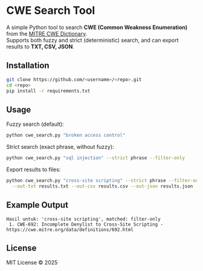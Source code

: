 # CWE Search Tool

A simple Python tool to search **CWE (Common Weakness Enumeration)** from the [MITRE CWE Dictionary](https://cwe.mitre.org).  
Supports both fuzzy and strict (deterministic) search, and can export results to **TXT, CSV, JSON**.  

## Installation
```bash
git clone https://github.com/<username>/<repo>.git
cd <repo>
pip install -r requirements.txt
```

## Usage
Fuzzy search (default):
```bash
python cwe_search.py "broken access control"
```

Strict search (exact phrase, without fuzzy):
```bash
python cwe_search.py "sql injection" --strict phrase --filter-only
```

Export results to files:
```bash
python cwe_search.py "cross-site scripting" --strict phrase --filter-only \
  --out-txt results.txt --out-csv results.csv --out-json results.json
```

## Example Output
```
Hasil untuk: 'cross-site scripting', matched: filter-only
 1. CWE-692: Incomplete Denylist to Cross-Site Scripting - https://cwe.mitre.org/data/definitions/692.html
```

## License
MIT License © 2025  
